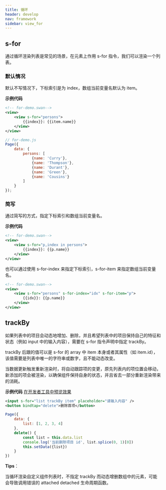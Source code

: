 ```yaml
---
title: 循环
header: develop
nav: framework
sidebar: view_for
---
```


s-for
---
通过循环渲染列表是常见的场景，在元素上作用 s-for 指令，我们可以渲染一个列表。
### 默认情况
默认不写情况下，下标索引是为 index，数组当前变量名默认为 item。

**示例代码**

```xml
<!-- for-demo.swan-->
<view>
    <view s-for="persons">
        {{index}}: {{item.name}}
    </view>
</view>
```

```javascript
// for-demo.js
Page({
    data: {
        persons: [
            {name: 'Curry'},
            {name: 'Thompson'},
            {name: 'Durant'},
            {name: 'Green'},
            {name: 'Cousins'}
        ]
    }
});
```

### 简写

通过简写的方式，指定下标索引和数组当前变量名。

**示例代码**

```xml
<!-- for-demo.swan-->
<view>
    <view s-for="p,index in persons">
        {{index}}: {{p.name}}
    </view>
</view>
```

也可以通过使用 s-for-index 来指定下标索引，s-for-item 来指定数组当前变量名。

```xml
<!-- for-demo.swan-->
<view>
    <view s-for="persons" s-for-index="idx" s-for-item="p">
        {{idx}}: {{p.name}}
    </view>
</view>
```

## trackBy

如果列表中的项目会动态地增加、删除，并且希望列表中的项目保持自己的特征和状态（例如 input 中的输入内容），需要在 s-for 指令声明中指定 trackBy。

trackBy 后跟的值可以是 s-for 的 array 中 item 本身或者其属性（如 item.id），该值需要是列表中唯一的字符串或数字，且不能动态改变。

当数据更新触发重新渲染时，将自动跟踪项的变更，原先列表内的项位置会移动，新添加的项会被渲染，以确保组件保持自身的状态，并且省去一部分重新渲染带来的消耗。

**示例代码**
<a href="swanide://fragment/014b4d7f802a3fdadbbf35fe7195cab31568198084119" title="在开发者工具中预览效果" target="_self">在开发者工具中预览效果</a>

```xml
<input s-for="list trackBy item" placeholder="请输入内容" />
<button bindtap="delete">删除首项</button>
```

```js
Page({
    data: {
        list: [1, 2, 3, 4]
    },
    delete() {
        const list = this.data.list
        console.log('当前删除项目 id', list.splice(0, 1)[0])
        this.setData({list})
    }
})
```

**Tips**：

当循环渲染自定义组件列表时，不指定 trackBy 而动态增删数组中的元素，可能会导致调用错误的 attached detached 生命周期函数。
